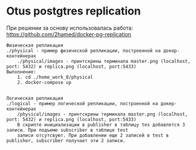 # Otus postgtres replication

При решении за основу использовалась работа: https://github.com/2hamed/docker-pg-replication

    Физическая репликация
    ./physical - пример физической репликации, построенной на докер-контейнерах
        ./physical/images - принтскрины терминала master.png (localhost, port: 5432) и replica.png (localhost, port:5433)
    Выполнение: 
        1. cd ./home_work_8/physical
        2. docker-compose up


    Логическая репликация
    ./logical - пример логической репликации, построенной на докер-контейнерах
        /physical/images - принтскрины терминала master.png (localhost, port: 5432) и replica.png (localhost, port:5433)
        В скрипте инициализации в publisher в таблицу tes добавлется 3 записи. При подъеме subscriber в таблице test
        записи отсутсвуют. При добавлении еще 2 записей в test в publisher, subscriber получает эти 2 записи.